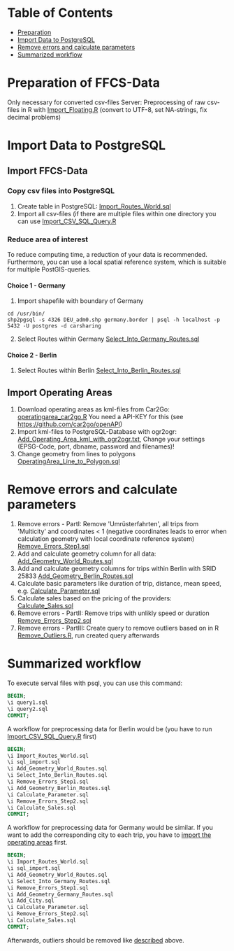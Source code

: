 # Table of Contents

* [Preparation](#Preparation)
* [Import Data to PostgreSQL](#Import_Data)  
* [Remove errors and calculate parameters](#Calc_Parameters) 
* [Summarized workflow](#Workflow)


# Preparation of FFCS-Data <a id="Preparation"></a>
Only necessary for converted csv-files Server:  Preprocessing of raw csv-files in R with [Import_Floating.R](R/Import_Floating.R) (convert to UTF-8, set NA-strings, fix decimal problems)


# Import Data to PostgreSQL<a id="Import_Data"></a>
## Import FFCS-Data
### Copy csv files into PostgreSQL
1. Create table in PostgreSQL: [Import_Routes_World.sql](PostgreSQL/Import_Routes_World.sql) 
2. Import all csv-files (if there are multiple files within one directory you can use [Import_CSV_SQL_Query.R](R/Import_CSV_SQL_Query.R.R)

### Reduce area of interest
To reduce computing time, a reduction of your data is recommended. Furthermore, you can use a local spatial reference system, which is suitable for multiple PostGIS-queries.

#### Choice 1 - Germany
1. Import shapefile with boundary of Germany

 ```
 cd /usr/bin/
 shp2pgsql -s 4326 DEU_adm0.shp germany.border | psql -h localhost -p 5432 -U postgres -d carsharing
 ```
2. Select Routes within Germany [Select_Into_Germany_Routes.sql](PostgreSQL/Select_Into_Germany_Routes.sql)

#### Choice 2 - Berlin
1. Select Routes within Berlin [Select_Into_Berlin_Routes.sql](PostgreSQL/Select_Into_Berlin_Routes.sql)


## Import Operating Areas <a id="Operating_Areas"></a>
1. Download operating areas as kml-files from Car2Go: [operatingarea_car2go.R](Data/R/operatingarea_car2go.R) You need a API-KEY for this (see https://github.com/car2go/openAPI)
2. Import kml-files to PostgreSQL-Database with ogr2ogr: [Add_Operating_Area_kml_with_ogr2ogr.txt](PostgreSQL/Add_Operating_Area_kml_with_ogr2ogr.txt), Change your settings (EPSG-Code, port, dbname, password and filenames)!
3. Change geometry from lines to polygons [OperatingArea_Line_to_Polygon.sql](Preparation/PostgreSQL/OperatingArea_Line_to_Polygon.sql)


# Remove errors and calculate parameters<a id="Calc_Parameters"></a>
1. Remove errors - PartI: Remove 'Umrüsterfahrten', all trips from 'Multicity' and coordinates < 1 (negative coordinates leads to error when calculation geometry with local coordinate reference system) [Remove_Errors_Step1.sql](PostgreSQL/Remove_Errors_Step1.sql)
2. Add and calculate geometry column for all data: [Add_Geometry_World_Routes.sql](PostgreSQL/Add_Geometry_World_Routes.sql)
3. Add and calculate geometry columns for trips within Berlin with SRID 25833 [Add_Geometry_Berlin_Routes.sql](PostgreSQL/Add_Geometry_Berlin_Routes.sql)
4. Calculate basic parameters like duration of trip, distance, mean speed, e.g. [Calculate_Parameter.sql](PostgreSQL/Calculate_Parameter.sql)
5. Calculate sales based on the pricing of the providers: [Calculate_Sales.sql](Preparation/PostgreSQL/Calculate_Sales.sql)
6. Remove errors - PartII: Remove trips with unlikly speed or duration [Remove_Errors_Step2.sql](PostgreSQL/Remove_Errors_Step2.sql)
7. Remove errors - PartIII: Create query to remove outliers based on in R [Remove_Outliers.R](R/Remove_Outliers.R), run created query afterwards


# Summarized workflow<a id="Workflow"></a>
To execute serval files with psql, you can use this command:

```sql
BEGIN;
\i query1.sql
\i query2.sql
COMMIT;
```

A workflow for preprocessing data for Berlin would be (you have to run [Import_CSV_SQL_Query.R](R/Import_CSV_SQL_Query.R.R) first)

```sql
BEGIN;
\i Import_Routes_World.sql
\i sql_import.sql
\i Add_Geometry_World_Routes.sql
\i Select_Into_Berlin_Routes.sql
\i Remove_Errors_Step1.sql
\i Add_Geometry_Berlin_Routes.sql
\i Calculate_Parameter.sql
\i Remove_Errors_Step2.sql
\i Calculate_Sales.sql
COMMIT;
```

A workflow for preprocessing data for Germany would be similar. If you want to add the corresponding city to each trip, you have to [import the operating areas](#Operating_Areas) first.

```sql
BEGIN;
\i Import_Routes_World.sql
\i sql_import.sql
\i Add_Geometry_World_Routes.sql
\i Select_Into_Germany_Routes.sql
\i Remove_Errors_Step1.sql
\i Add_Geometry_Germany_Routes.sql
\i Add_City.sql
\i Calculate_Parameter.sql
\i Remove_Errors_Step2.sql
\i Calculate_Sales.sql
COMMIT;
```

Afterwards, outliers should be removed like [described](#Remove_Errors) above.
